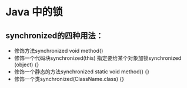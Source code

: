 #  Java 中的锁

##  synchronized的四种用法：
  * 修饰方法synchronized void method()
  * 修饰一个代码块synchronized(this) 指定要给某个对象加锁synchronized (object) {}
  * 修饰一个静态的方法synchronized static void method() {}
  * 修饰一个类synchronized(ClassName.class) {}
  